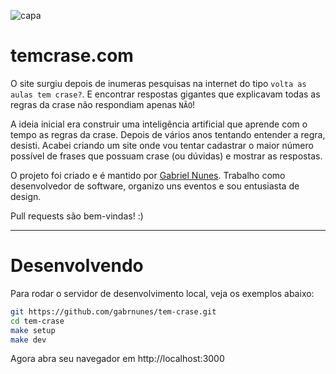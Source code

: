 ![capa](https://user-images.githubusercontent.com/9409763/150593956-7bc6e7b5-9804-4546-90a8-a954374009f5.png)

# temcrase.com

O site surgiu depois de inumeras pesquisas na internet do tipo `volta as aulas tem crase?`. E encontrar respostas gigantes que explicavam todas as regras da crase não respondiam apenas `NÃO`!

A ideia inicial era construir uma inteligência artificial que aprende com o tempo as regras da crase. Depois de vários anos tentando entender a regra, desisti. Acabei criando um site onde vou tentar cadastrar o maior número possível de frases que possuam crase (ou dúvidas) e mostrar as respostas.

O projeto foi criado e é mantido por [Gabriel Nunes](https://github.com/gabrnunes). Trabalho como desenvolvedor de software, organizo uns eventos e sou entusiasta de design.

Pull requests são bem-vindas! :)


----

# Desenvolvendo

Para rodar o servidor de desenvolvimento local, veja os
exemplos abaixo:

```bash
git https://github.com/gabrnunes/tem-crase.git
cd tem-crase
make setup
make dev
```

Agora abra seu navegador em http://localhost:3000
